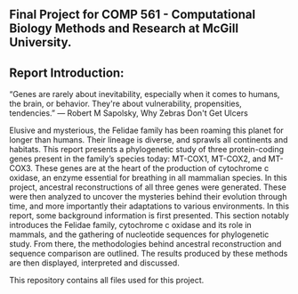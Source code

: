 ## Final Project for COMP 561 - Computational Biology Methods and Research at McGill University.

## Report Introduction:

“Genes are rarely about inevitability, especially when it comes to humans, the brain, or behavior. They're
 about vulnerability, propensities, tendencies.”
 ― Robert M Sapolsky, Why Zebras Don't Get Ulcers
 
Elusive and mysterious, the Felidae family has been roaming this planet for longer than humans. Their lineage is diverse, and sprawls all continents and habitats. This report presents a phylogenetic study of three protein-coding genes present in the family’s species today: MT-COX1, MT-COX2, and MT-COX3. These genes are at the heart of the production of cytochrome c oxidase, an enzyme essential for breathing in all mammalian species. In this project, ancestral reconstructions of all three genes were generated. These were then analyzed to uncover the mysteries behind their evolution through time, and more importantly their adaptations to various environments.
In this report, some background information is first presented. This section notably introduces the Felidae family, cytochrome c oxidase and its role in mammals, and the gathering of nucleotide sequences for phylogenetic study. From there, the methodologies behind ancestral reconstruction and sequence comparison are outlined. The results produced by these methods are then displayed, interpreted and discussed.

This repository contains all files used for this project.
